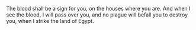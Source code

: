 The blood shall be a sign for you, on the houses where you are. And when I see the blood, I will pass over you, and no plague will befall you to destroy you, when I strike the land of Egypt.
